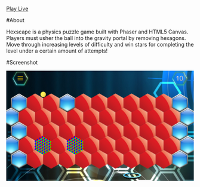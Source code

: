 [Play Live](http://jolim24601.github.io/hexscape/)

#About

Hexscape is a physics puzzle game built with Phaser and HTML5 Canvas.
Players must usher the ball into the gravity portal by removing hexagons.
Move through increasing levels of difficulty and win stars for completing
the level under a certain amount of attempts!

#Screenshot

![Gameplay](/assets/screenshot2.png)

